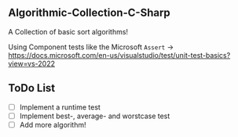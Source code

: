 ## Algorithmic-Collection-C-Sharp
A Collection of basic sort algorithms!

Using Component tests like the Microsoft `Assert` -> https://docs.microsoft.com/en-us/visualstudio/test/unit-test-basics?view=vs-2022

## ToDo List
- [ ] Implement a runtime test
- [ ] Implement best-, average- and worstcase test
- [ ] Add more algorithm!
